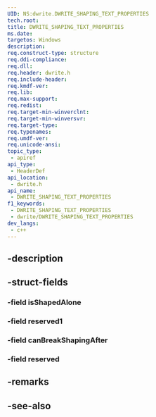 ```yaml
---
UID: NS:dwrite.DWRITE_SHAPING_TEXT_PROPERTIES
tech.root: 
title: DWRITE_SHAPING_TEXT_PROPERTIES
ms.date: 
targetos: Windows
description: 
req.construct-type: structure
req.ddi-compliance: 
req.dll: 
req.header: dwrite.h
req.include-header: 
req.kmdf-ver: 
req.lib: 
req.max-support: 
req.redist: 
req.target-min-winverclnt: 
req.target-min-winversvr: 
req.target-type: 
req.typenames: 
req.umdf-ver: 
req.unicode-ansi: 
topic_type:
 - apiref
api_type:
 - HeaderDef
api_location:
 - dwrite.h
api_name:
 - DWRITE_SHAPING_TEXT_PROPERTIES
f1_keywords:
 - DWRITE_SHAPING_TEXT_PROPERTIES
 - dwrite/DWRITE_SHAPING_TEXT_PROPERTIES
dev_langs:
 - c++
---
```


## -description

## -struct-fields

### -field isShapedAlone

### -field reserved1

### -field canBreakShapingAfter

### -field reserved

## -remarks

## -see-also

